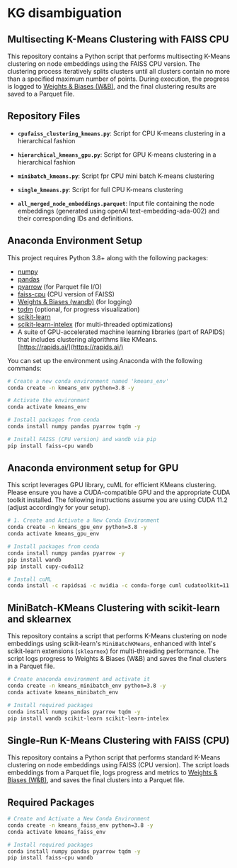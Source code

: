 # KG disambiguation
## Multisecting K-Means Clustering with FAISS CPU

This repository contains a Python script that performs multisecting K-Means clustering on node embeddings using the FAISS CPU version. The clustering process iteratively splits clusters until all clusters contain no more than a specified maximum number of points. During execution, the progress is logged to [Weights & Biases (W&B)](https://wandb.ai/), and the final clustering results are saved to a Parquet file.

## Repository Files

- **`cpufaiss_clustering_kmeans.py`**: Script for CPU K-means clustering in a hierarchical fashion
- **`hierarchical_kmeans_gpu.py`**: Script for GPU K-means clustering in a hierarchical fashion
- **`minibatch_kmeans.py`**: Script fpr CPU mini batch K-means clustering
- **`single_kmeans.py`**: Script for full CPU K-means clustering



- **`all_merged_node_embeddings.parquet`**: Input file containing the node embeddings (generated using openAI text-embedding-ada-002) and their corresponding IDs and definitions.


## Anaconda Environment Setup

This project requires Python 3.8+ along with the following packages:
- [numpy](https://numpy.org/)
- [pandas](https://pandas.pydata.org/)
- [pyarrow](https://arrow.apache.org/docs/python/) (for Parquet file I/O)
- [faiss-cpu](https://github.com/facebookresearch/faiss) (CPU version of FAISS)
- [Weights & Biases (wandb)](https://wandb.ai/) (for logging)
- [tqdm](https://github.com/tqdm/tqdm) (optional, for progress visualization)
- [scikit-learn](https://scikit-learn.org/)
- [scikit-learn-intelex](https://github.com/intel/scikit-learn-intelex) (for multi-threaded optimizations)
-  A suite of GPU-accelerated machine learning libraries (part of RAPIDS) that includes clustering algorithms like KMeans.  
  [https://rapids.ai/](https://rapids.ai/)

You can set up the environment using Anaconda with the following commands:

```bash
# Create a new conda environment named 'kmeans_env'
conda create -n kmeans_env python=3.8 -y

# Activate the environment
conda activate kmeans_env

# Install packages from conda
conda install numpy pandas pyarrow tqdm -y

# Install FAISS (CPU version) and wandb via pip
pip install faiss-cpu wandb
```
## Anaconda environment setup for GPU

This script leverages GPU library, cuML for efficient KMeans clustering. Please ensure you have a CUDA-compatible GPU and the appropriate CUDA toolkit installed. The following instructions assume you are using CUDA 11.2 (adjust accordingly for your setup).

```bash
# 1. Create and Activate a New Conda Environment
conda create -n kmeans_gpu_env python=3.8 -y
conda activate kmeans_gpu_env

# Install packages from conda
conda install numpy pandas pyarrow -y
pip install wandb
pip install cupy-cuda112

# Install cuML
conda install -c rapidsai -c nvidia -c conda-forge cuml cudatoolkit=11.2 -y
```

## MiniBatch-KMeans Clustering with scikit-learn and sklearnex

This repository contains a script that performs K-Means clustering on node embeddings using scikit-learn's `MiniBatchKMeans`, enhanced with Intel's scikit-learn extensions (`sklearnex`) for multi-threading performance. The script logs progress to Weights & Biases (W&B) and saves the final clusters in a Parquet file.

```bash
# Create anaconda environment and activate it
conda create -n kmeans_minibatch_env python=3.8 -y
conda activate kmeans_minibatch_env

# Install required packages
conda install numpy pandas pyarrow tqdm -y
pip install wandb scikit-learn scikit-learn-intelex
```
## Single-Run K-Means Clustering with FAISS (CPU)

This repository contains a Python script that performs standard K-Means clustering on node embeddings using FAISS (CPU version). The script loads embeddings from a Parquet file, logs progress and metrics to [Weights & Biases (W&B)](https://wandb.ai/), and saves the final clusters into a Parquet file.

## Required Packages

```bash
# Create and Activate a New Conda Environment
conda create -n kmeans_faiss_env python=3.8 -y
conda activate kmeans_faiss_env

# Install required packages
conda install numpy pandas pyarrow tqdm -y
pip install faiss-cpu wandb
```
